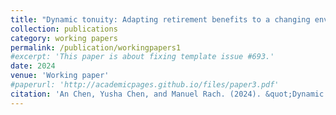 ```yaml
---
title: "Dynamic tonuity: Adapting retirement benefits to a changing environment"
collection: publications
category: working papers
permalink: /publication/workingpapers1
#excerpt: 'This paper is about fixing template issue #693.'
date: 2024
venue: 'Working paper'
#paperurl: 'http://academicpages.github.io/files/paper3.pdf'
citation: 'An Chen, Yusha Chen, and Manuel Rach. (2024). &quot;Dynamic tonuity: Adapting retirement benefits to a changing environment.&quot; <i>Working paper</i>.'
---
```


